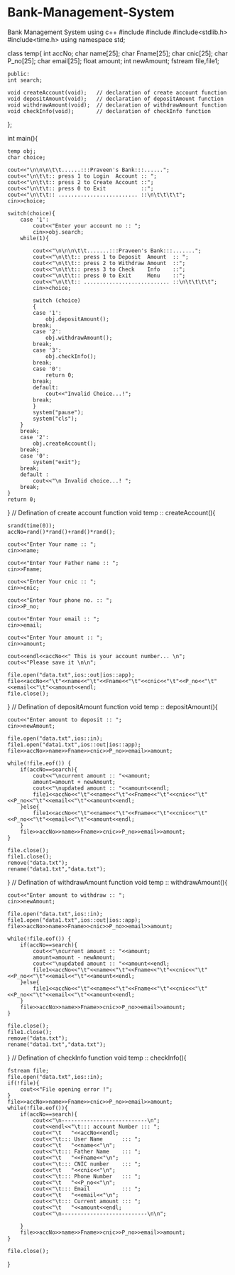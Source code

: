 # Bank-Management-System
Bank Management System using c++
#include<iostream>
#include<fstream>
#include<stdlib.h>
#include<time.h>
using namespace std;

class temp{
    int accNo;
	char name[25];
	char Fname[25];
	char cnic[25];
	char P_no[25];
	char email[25];
	float amount;
	int newAmount;
    fstream file,file1;

    public:
	int search;

    void createAccount(void);   // declaration of create account function
    void depositAmount(void);   // declaration of depositAmount function
    void withdrawAmount(void);  // declaration of withdrawAmount function
    void checkInfo(void);       // declaration of checkInfo function
};

int main(){

    temp obj;
    char choice;

    cout<<"\n\n\n\t\t......:::Praveen's Bank:::......";
	cout<<"\n\t\t:: press 1 to Login  Account :: ";
	cout<<"\n\t\t:: press 2 to Create Account ::";
	cout<<"\n\t\t:: press 0 to Exit           ::";
	cout<<"\n\t\t:: ......................... ::\n\t\t\t\t";
	cin>>choice;
    
    switch(choice){
        case '1':
            cout<<"Enter your account no :: ";
	        cin>>obj.search;
        while(1){

            cout<<"\n\n\n\t\t.......:::Praveen's Bank:::.......";
            cout<<"\n\t\t:: press 1 to Deposit  Amount  :: ";
            cout<<"\n\t\t:: press 2 to Withdraw Amount  ::";
            cout<<"\n\t\t:: press 3 to Check    Info    ::";
            cout<<"\n\t\t:: press 0 to Exit     Menu    ::";
            cout<<"\n\t\t:: ........................... ::\n\t\t\t\t";
            cin>>choice;

            switch (choice)
            {
            case '1':
                obj.depositAmount();
            break;
            case '2':
                obj.withdrawAmount();
            break;
            case '3':
                obj.checkInfo();
            break;
            case '0':
                return 0;
            break;
            default:
                cout<<"Invalid Choice...!";
            break;
            }
            system("pause");
            system("cls");
        }
        break;
        case '2':
            obj.createAccount();
        break;
        case '0':
            system("exit");
        break;
        default :
            cout<<"\n Invalid choice...! ";
        break;
    }
    return 0;
}
// Defination of create account function
void temp :: createAccount(){

    srand(time(0));
	accNo=rand()*rand()+rand()*rand();
	
	cout<<"Enter Your name :: ";
	cin>>name;
	
	cout<<"Enter Your Father name :: ";
	cin>>Fname;

	cout<<"Enter Your cnic :: ";
	cin>>cnic;
	
	cout<<"Enter Your phone no. :: ";
	cin>>P_no;
	
	cout<<"Enter Your email :: ";
	cin>>email;
	
	cout<<"Enter Your amount :: ";
	cin>>amount;
	
	cout<<endl<<accNo<<" This is your account number... \n";
	cout<<"Please save it \n\n";
	
	file.open("data.txt",ios::out|ios::app);
	file<<accNo<<"\t"<<name<<"\t"<<Fname<<"\t"<<cnic<<"\t"<<P_no<<"\t"<<email<<"\t"<<amount<<endl;
	file.close();
}
// Defination of depositAmount function
void temp :: depositAmount(){
   
	cout<<"Enter amount to deposit :: ";
	cin>>newAmount;

	file.open("data.txt",ios::in);
	file1.open("data1.txt",ios::out|ios::app);
	file>>accNo>>name>>Fname>>cnic>>P_no>>email>>amount;
	
	while(!file.eof()) {
		if(accNo==search){
			cout<<"\ncurrent amount :: "<<amount;
			amount=amount + newAmount;
			cout<<"\nupdated amount :: "<<amount<<endl;
			file1<<accNo<<"\t"<<name<<"\t"<<Fname<<"\t"<<cnic<<"\t"<<P_no<<"\t"<<email<<"\t"<<amount<<endl;
		}else{
			file1<<accNo<<"\t"<<name<<"\t"<<Fname<<"\t"<<cnic<<"\t"<<P_no<<"\t"<<email<<"\t"<<amount<<endl;
		}
		file>>accNo>>name>>Fname>>cnic>>P_no>>email>>amount;
	}
	
	file.close();
	file1.close();
	remove("data.txt");
	rename("data1.txt","data.txt");
}
// Defination of withdrawAmount function
void temp :: withdrawAmount(){
    
	cout<<"Enter amount to withdraw :: ";
	cin>>newAmount;

	file.open("data.txt",ios::in);
	file1.open("data1.txt",ios::out|ios::app);
	file>>accNo>>name>>Fname>>cnic>>P_no>>email>>amount;
	
	while(!file.eof()) {
		if(accNo==search){
			cout<<"\ncurrent amount :: "<<amount;
			amount=amount - newAmount;
			cout<<"\nupdated amount :: "<<amount<<endl;
			file1<<accNo<<"\t"<<name<<"\t"<<Fname<<"\t"<<cnic<<"\t"<<P_no<<"\t"<<email<<"\t"<<amount<<endl;
		}else{
			file1<<accNo<<"\t"<<name<<"\t"<<Fname<<"\t"<<cnic<<"\t"<<P_no<<"\t"<<email<<"\t"<<amount<<endl;
		}
		file>>accNo>>name>>Fname>>cnic>>P_no>>email>>amount;
	}
	
	file.close();
	file1.close();
	remove("data.txt");
	rename("data1.txt","data.txt");
}
// Defination of checkInfo function
void temp :: checkInfo(){
    
	
	fstream file;
	file.open("data.txt",ios::in);
	if(!file){
		cout<<"File opening error !";
	}
	file>>accNo>>name>>Fname>>cnic>>P_no>>email>>amount;
	while(!file.eof()){
		if(accNo==search){
            cout<<"\n---------------------------\n";
            cout<<endl<<"\t::: account Number ::: ";
            cout<<"\t   "<<accNo<<endl;
            cout<<"\t::: User Name      ::: ";
            cout<<"\t   "<<name<<"\n";
            cout<<"\t::: Father Name    ::: ";
            cout<<"\t   "<<Fname<<"\n";
            cout<<"\t::: CNIC number    ::: ";
            cout<<"\t   "<<cnic<<"\n";
            cout<<"\t::: Phone Number   ::: ";
            cout<<"\t   "<<P_no<<"\n";
            cout<<"\t::: Email          ::: ";
            cout<<"\t   "<<email<<"\n";
            cout<<"\t::: Current amount ::: ";
            cout<<"\t   "<<amount<<endl;
            cout<<"\n---------------------------\n\n";
		
	    }
		file>>accNo>>name>>Fname>>cnic>>P_no>>email>>amount;
	}
	
	file.close();
}

